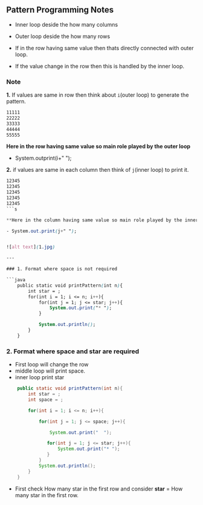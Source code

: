 ## Pattern Programming Notes

- Inner loop deside the how many columns
- Outer loop deside the how many rows

- If in the row having same value then thats directly connected with outer loop.
- If the value change in the row then this is handled by the inner loop.

### Note

**1.** If values are same in row then think about `i`(outer loop) to generate the pattern.

```css
11111
22222
33333
44444
55555
```

**Here in the row having same value so main role played by the outer loop**

- System.outprint(i+" ");

**2.** if values are same in each column then think of `j`(inner loop) to print it.

````css
12345
12345
12345
12345
12345
```s

**Here in the column having same value so main role played by the inner loop**

- System.out.print(j+" ");


![alt text](1.jpg)

---

### 1. Format where space is not required

```java
    public static void printPattern(int n){
        int star = ;
        for(int i = 1; i <= n; i++){
            for(int j = 1; j <= star; j++){
                System.out.print("* ");
            }

            System.out.println();
        }
    }
````

### 2. Format where space and star are required

- First loop will change the row
- middle loop will print space.
- inner loop print star

```java
    public static void printPattern(int n){
        int star = ;
        int space = ;

        for(int i = 1; i <= n; i++){

            for(int j = 1; j <= space; j++){

                System.out.print("  ");

               for(int j = 1; j <= star; j++){
                   System.out.print("* ");
               }
            }
            System.out.println();
        }
    }
```

- First check How many star in the first row and consider **star** = How many star in the first row.
